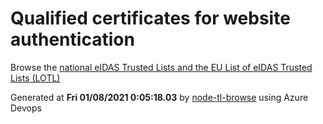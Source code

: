 # Qualified certificates for website authentication 
 Browse the [national eIDAS Trusted Lists and the EU List of eIDAS Trusted Lists (LOTL)](https://webgate.ec.europa.eu/tl-browser/#/) 
 
 
Generated at **Fri 01/08/2021  0:05:18.03** by [node-tl-browse](https://github.com/ymedlop/node-tl-browser) using Azure Devops 
